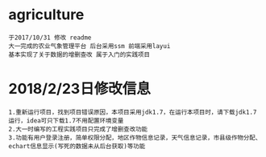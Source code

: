 # agriculture
    于2017/10/31 修改 readme
    大一完成的农业气象管理平台 后台采用ssm 前端采用layui 
    基本实现了关于数据的增删查改 属于入门的实践项目
# 2018/2/23日修改信息
    1.重新运行项目，找到项目错误原因，本项目采用jdk1.7，在运行本项目时，请下载jdk1.7运行，idea可只下载1.7不用配置环境变量
    2.大一时编写的工程实践项目只完成了增删查改功能
    3.功能有用户登录注册，简单权限分配，地区作物信息记录，天气信息记录，市县级作物分配、
    echart信息显示(写死的数据未从后台获取)等功能
    
